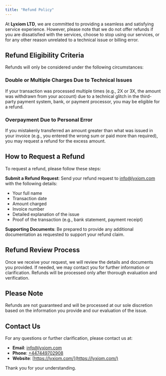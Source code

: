 ```yaml
---
title: "Refund Policy"
---
```


At **Lyxiom LTD**, we are committed to providing a seamless and satisfying service experience. However, please note that we do not offer refunds if you are dissatisfied with the services, choose to stop using our services, or for any other reason unrelated to a technical issue or billing error.

## **Refund Eligibility Criteria**

Refunds will only be considered under the following circumstances:

### **Double or Multiple Charges Due to Technical Issues**

If your transaction was processed multiple times (e.g., 2X or 3X, the amount was withdrawn from your account) due to a technical glitch in the third-party payment system, bank, or payment processor, you may be eligible for a refund.

### **Overpayment Due to Personal Error**

If you mistakenly transferred an amount greater than what was issued in your invoice (e.g., you entered the wrong sum or paid more than required), you may request a refund for the excess amount.

## **How to Request a Refund**

To request a refund, please follow these steps:

**Submit a Refund Request**: Send your refund request to [info@lyxiom.com](mailto:info@lyxiom.com) with the following details:

- Your full name
- Transaction date
- Amount charged
- Invoice number
- Detailed explanation of the issue
- Proof of the transaction (e.g., bank statement, payment receipt)

**Supporting Documents**: Be prepared to provide any additional documentation as requested to support your refund claim.

## **Refund Review Process**

Once we receive your request, we will review the details and documents you provided. If needed, we may contact you for further information or clarification. Refunds will be processed only after thorough evaluation and verification.

## **Please Note**

Refunds are not guaranteed and will be processed at our sole discretion based on the information you provide and our evaluation of the issue.

## **Contact Us**

For any questions or further clarification, please contact us at:

- **Email**: [info@lyxiom.com](mailto:info@lyxiom.com)
- **Phone**: [+447449702908](tel:+447449702908)
- **Website**: [https://lyxiom.com/](https://lyxiom.com/)

Thank you for your understanding.
